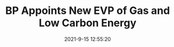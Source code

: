 ---
"title": "BP Appoints New EVP of Gas and Low Carbon Energy"
"date": "2021-9-15 12:55:20"
"feed_name": "RIGZONE"
"feed_website": "http://www.rigzone.com/"
"feed_rss": "http://www.rigzone.com/news/rss/rigzone_latest.aspx"
"link": "https://www.rigzone.com/news/bp_appoints_new_evp_of_gas_and_low_carbon_energy-15-sep-2021-166438-article/?rss=true"
"file": "_posts/2021-1-1-d564ff7f7ad14ec989a259f2df9232bee87f83d6.md"
"accident": "0"
"drilling": "0"
---